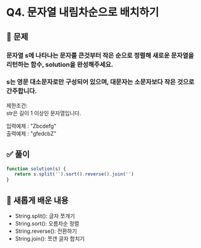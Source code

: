 # Q4. 문자열 내림차순으로 배치하기

## 📝 문제

### 문자열 s에 나타나는 문자를 큰것부터 작은 순으로 정렬해 새로운 문자열을 리턴하는 함수, solution을 완성해주세요.
### s는 영문 대소문자로만 구성되어 있으며, 대문자는 소문자보다 작은 것으로 간주합니다.



제한조건:<br/>
str은 길이 1 이상인 문자열입니다.<br/>

입력예제 : "Zbcdefg" <br/> 출력예제 : "gfedcbZ"

## ✅ 풀이

```js
function solution(s) {
   return s.split('').sort().reverse().join('')
}
```

## 📌 새롭게 배운 내용
- String.split(): 글자 쪼개기
- String.sort(): 오름차순 정렬
- String.reverse(): 전환하기
- String.join(): 쪼갠 글자 합치기